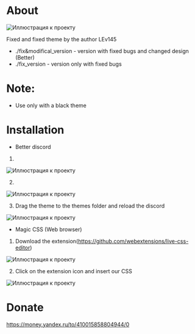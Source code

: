 # About
![Иллюстрация к проекту](https://media.discordapp.net/attachments/675064990893604894/787335204792172604/unknown.png?width=1206&height=668)

Fixed and fixed theme by the author LEv145

* ./fix&modifical_version - version with fixed bugs and changed design (Better)
* ./fix_version - version only with fixed bugs
# Note:
* Use only with a black theme

# Installation
* Better discord
1)

 ![Иллюстрация к проекту](https://i.ibb.co/LtZXjQN/213213123.png)
 
2)

 ![Иллюстрация к проекту](https://i.ibb.co/XtNbGTP/1212png.png)
 
3) Drag the theme to the themes folder and reload the discord

 ![Иллюстрация к проекту](https://i.ibb.co/P1sQDVv/234324234.png)
 
* Magic CSS (Web browser)
1) Download the extension(https://github.com/webextensions/live-css-editor)

 ![Иллюстрация к проекту](https://i.ibb.co/Z6HMnh6/23435345345346.png)

2) Click on the extension icon and insert our CSS

 ![Иллюстрация к проекту](https://i.ibb.co/2dDR28Q/45345345345345234.png)




# Donate
https://money.yandex.ru/to/410015858804944/0
